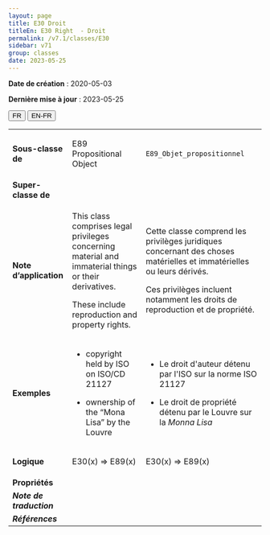 ```yaml
---
layout: page
title: E30 Droit
titleEn: E30 Right  - Droit
permalink: /v7.1/classes/E30
sidebar: v71
group: classes
date: 2023-05-25
---
```


**Date de création** : 2020-05-03

**Dernière mise à jour** : 2023-05-25

<div class="lang-buttons">
 <button id="fr" class="activate">FR</button>
 <button id="en-fr">EN-FR</button>
</div>

<table>
<tbody>
<tr>
<td><strong>Sous-classe de</strong></td>
<td class="en">
<p>E89 Propositional Object</p>
</td>
<td>
<p><code class="language-plaintext highlighter-rouge">E89_Objet_propositionnel</code> </p>
</td>
</tr>
<tr>
<td><strong>Super-classe de</strong></td>
<td class="en">
</td>
<td>
</td>
</tr>
<tr>
<td><strong>Note d’application</strong></td>
<td class="en">
<p>This class comprises legal privileges concerning material and immaterial things or their derivatives. </p>
<p>These include reproduction and property rights.</p>
</td>
<td>
<p>Cette classe comprend les privilèges juridiques concernant des choses matérielles et immatérielles ou leurs dérivés.</p>
<p>Ces privilèges incluent notamment les droits de reproduction et de propriété.</p>
</td>
</tr>
<tr>
<td><strong>Exemples</strong></td>
<td class="en">
<ul>
<li><p>copyright held by ISO on ISO/CD 21127</p>
</li>
<li><p>ownership of the “Mona Lisa” by the Louvre</p>
</li>
</ul>
</td>
<td>
<ul>
<li><p>Le droit d'auteur détenu par l'ISO sur la norme ISO 21127</p>
</li>
<li><p>Le droit de propriété détenu par le Louvre sur la <em>Monna Lisa</em></p>
</li>
</ul>
</td>
</tr>
<tr>
<td><strong>Logique</strong></td>
<td class="en">
<p>E30(x) ⇒ E89(x)</p>
</td>
<td>
<p>E30(x) ⇒ E89(x)</p>
</td>
</tr>
<tr>
<td><strong>Propriétés</strong></td>
<td class="en">
</td>
<td>
</td>
</tr>
<tr>
<td><strong><em>Note de traduction</em></strong></td>
<td colspan="2">
</td>
</tr>
<tr>
<td><strong><em>Références</em></strong></td>
<td colspan="2">
</td>
</tr>
</tbody>
</table>
